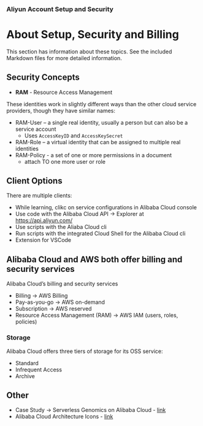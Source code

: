 ### Aliyun Account Setup and Security

# About Setup, Security and Billing

This section has information about these topics. See the included Markdown files for more detailed information.

## Security Concepts

- **RAM** - Resource Access Management

These identities work in slightly different ways than the other cloud service providers, though they have similar names:

- RAM-User – a single real identity, usually a person but can also be a service account
    - Uses `AccessKeyID` and `AccessKeySecret`
- RAM-Role – a virtual identity that can be assigned to multiple real identities  
- RAM-Policy - a set of one or more permissions in a document
    - attach TO one more user or role

## Client Options

There are multiple clients:
- While learning, clikc on service configurations in Alibaba Cloud console
- Use code with the Alibaba Cloud API -> Explorer at https://api.aliyun.com/
- Use scripts with the Aliaba Cloud cli  
- Run scripts with the integrated Cloud Shell for the Alibaba Cloud cli
- Extension for VSCode

## Alibaba Cloud and AWS both offer billing and security services

Alibaba Cloud’s billing and security services 
 - Billing -> AWS Billing
 - Pay-as-you-go -> AWS on-demand
 - Subscription -> AWS reserved
 - Resource Access Management (RAM) -> AWS IAM (users, roles, policies)

 ### Storage

Alibaba Cloud offers three tiers of storage for its OSS service: 
- Standard
- Infrequent Access
- Archive

## Other

- Case Study -> Serverless Genomics on Alibaba Cloud - [link](https://www.alibabacloud.com/blog/gt-scan2-bringing-bioinformatics-to-alibaba-cloud_593841)
- Alibaba Cloud Architecture Icons - [link](https://www.alibabacloud.com/help/doc-detail/67830.htm)